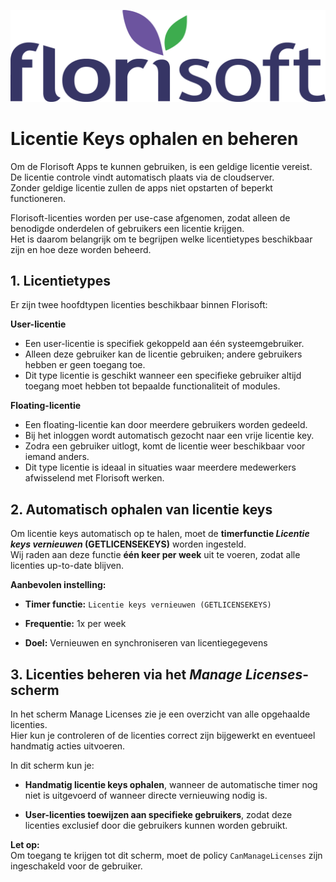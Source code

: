 ![Florisoft logo](https://raw.githubusercontent.com/florisoft/User.Manuals/main/fslogo.png)
# Licentie Keys ophalen en beheren

Om de Florisoft Apps te kunnen gebruiken, is een geldige licentie vereist.  
De licentie controle vindt automatisch plaats via de cloudserver.  
Zonder geldige licentie zullen de apps niet opstarten of beperkt functioneren.

Florisoft-licenties worden per use-case afgenomen, zodat alleen de benodigde onderdelen of gebruikers een licentie krijgen.  
Het is daarom belangrijk om te begrijpen welke licentietypes beschikbaar zijn en hoe deze worden beheerd.
## 1. Licentietypes

Er zijn twee hoofdtypen licenties beschikbaar binnen Florisoft:

 **User-licentie**
- Een user-licentie is specifiek gekoppeld aan één systeemgebruiker.
- Alleen deze gebruiker kan de licentie gebruiken; andere gebruikers hebben er geen toegang toe.
- Dit type licentie is geschikt wanneer een specifieke gebruiker altijd toegang moet hebben tot bepaalde functionaliteit of modules.

**Floating-licentie**
- Een floating-licentie kan door meerdere gebruikers worden gedeeld.
- Bij het inloggen wordt automatisch gezocht naar een vrije licentie key.
- Zodra een gebruiker uitlogt, komt de licentie weer beschikbaar voor iemand anders.
- Dit type licentie is ideaal in situaties waar meerdere medewerkers afwisselend met Florisoft werken.
## 2. Automatisch ophalen van licentie keys

Om licentie keys automatisch op te halen, moet de **timerfunctie _Licentie keys vernieuwen_ (GETLICENSEKEYS)** worden ingesteld.  
Wij raden aan deze functie **één keer per week** uit te voeren, zodat alle licenties up-to-date blijven.

**Aanbevolen instelling:**

- **Timer functie:** `Licentie keys vernieuwen (GETLICENSEKEYS)`
    
- **Frequentie:** 1x per week
    
- **Doel:** Vernieuwen en synchroniseren van licentiegegevens
    
## 3. Licenties beheren via het _Manage Licenses_-scherm

In het scherm Manage Licenses zie je een overzicht van alle opgehaalde licenties.  
Hier kun je controleren of de licenties correct zijn bijgewerkt en eventueel handmatig acties uitvoeren.

In dit scherm kun je:

- **Handmatig licentie keys ophalen**, wanneer de automatische timer nog niet is uitgevoerd of wanneer directe vernieuwing nodig is.
    
- **User-licenties toewijzen aan specifieke gebruikers**, zodat deze licenties exclusief door die gebruikers kunnen worden gebruikt.
    

**Let op:**  
Om toegang te krijgen tot dit scherm, moet de policy `CanManageLicenses` zijn ingeschakeld voor de gebruiker.
